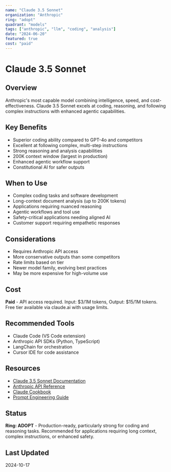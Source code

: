 ```yaml
---
name: "Claude 3.5 Sonnet"
organization: "Anthropic"
ring: "adopt"
quadrant: "models"
tags: ["anthropic", "llm", "coding", "analysis"]
date: "2024-06-20"
featured: true
cost: "paid"
---
```


# Claude 3.5 Sonnet

## Overview
Anthropic's most capable model combining intelligence, speed, and cost-effectiveness. Claude 3.5 Sonnet excels at coding, reasoning, and following complex instructions with enhanced agentic capabilities.

## Key Benefits
- Superior coding ability compared to GPT-4o and competitors
- Excellent at following complex, multi-step instructions
- Strong reasoning and analysis capabilities
- 200K context window (largest in production)
- Enhanced agentic workflow support
- Constitutional AI for safer outputs

## When to Use
- Complex coding tasks and software development
- Long-context document analysis (up to 200K tokens)
- Applications requiring nuanced reasoning
- Agentic workflows and tool use
- Safety-critical applications needing aligned AI
- Customer support requiring empathetic responses

## Considerations
- Requires Anthropic API access
- More conservative outputs than some competitors
- Rate limits based on tier
- Newer model family, evolving best practices
- May be more expensive for high-volume use

## Cost
**Paid** - API access required. Input: $3/1M tokens, Output: $15/1M tokens. Free tier available via claude.ai with usage limits.

## Recommended Tools
- Claude Code (VS Code extension)
- Anthropic API SDKs (Python, TypeScript)
- LangChain for orchestration
- Cursor IDE for code assistance

## Resources
- [Claude 3.5 Sonnet Documentation](https://docs.anthropic.com/claude/docs/models-overview)
- [Anthropic API Reference](https://docs.anthropic.com/claude/reference/)
- [Claude Cookbook](https://github.com/anthropics/anthropic-cookbook)
- [Prompt Engineering Guide](https://docs.anthropic.com/claude/docs/prompt-engineering)

## Status
**Ring: ADOPT** - Production-ready, particularly strong for coding and reasoning tasks. Recommended for applications requiring long context, complex instructions, or enhanced safety.

## Last Updated
2024-10-17
